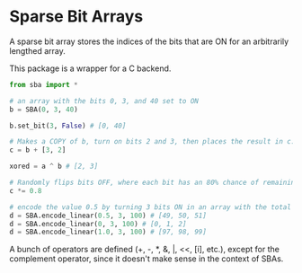 # Sparse Bit Arrays

A sparse bit array stores the indices of the bits that are ON for an arbitrarily lengthed array.

This package is a wrapper for a C backend.

```python
from sba import *

# an array with the bits 0, 3, and 40 set to ON
b = SBA(0, 3, 40)

b.set_bit(3, False) # [0, 40]

# Makes a COPY of b, turn on bits 2 and 3, then places the result in c. b is NOT modified
c = b + [3, 2]

xored = a ^ b # [2, 3]

# Randomly flips bits OFF, where each bit has an 80% chance of remaining ON
c *= 0.8

# encode the value 0.5 by turning 3 bits ON in an array with the total size of 100
d = SBA.encode_linear(0.5, 3, 100) # [49, 50, 51]
d = SBA.encode_linear(0, 3, 100) # [0, 1, 2]
d = SBA.encode_linear(1.0, 3, 100) # [97, 98, 99]
```

A bunch of operators are defined (+, -, *, &, |, <<, [i], etc.), except for the complement operator, since it doesn't make sense in the context of SBAs.